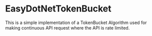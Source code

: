 # EasyDotNetTokenBucket
This is a simple implementation of a TokenBucket  Algorithm used for making continuous API request where the API is rate limited.
